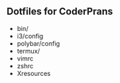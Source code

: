 ## Dotfiles for CoderPrans

 - bin/
 - i3/config
 - polybar/config
 - termux/
 - vimrc
 - zshrc
 - Xresources
